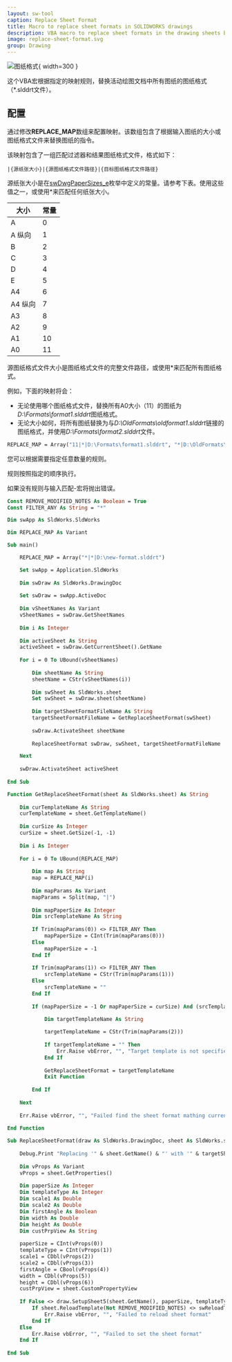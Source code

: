 ```yaml
---
layout: sw-tool
caption: Replace Sheet Format
title: Macro to replace sheet formats in SOLIDWORKS drawings
description: VBA macro to replace sheet formats in the drawing sheets based on the specified map
image: replace-sheet-format.svg
group: Drawing
---
```

![图纸格式](sheet-format.png){ width=300 }

这个VBA宏根据指定的映射规则，替换活动绘图文档中所有图纸的图纸格式（*.slddrt文件）。

## 配置

通过修改**REPLACE_MAP**数组来配置映射。该数组包含了根据输入图纸的大小或图纸格式文件来替换图纸的指令。

该映射包含了一组匹配过滤器和结果图纸格式文件，格式如下：

~~~
|{源纸张大小}|{源图纸格式文件路径}|{目标图纸格式文件路径}
~~~

源纸张大小是在[swDwgPaperSizes_e](https://help.solidworks.com/2016/english/api/swconst/solidworks.interop.swconst~solidworks.interop.swconst.swdwgpapersizes_e.html)枚举中定义的常量。请参考下表。使用这些值之一，或使用\*来匹配任何纸张大小。

| 大小        | 常量 |
|-------------|----------|
| A           | 0        |
| A 纵向      | 1        |
| B           | 2        |
| C           | 3        |
| D           | 4        |
| E           | 5        |
| A4          | 6        |
| A4 纵向     | 7        |
| A3          | 8        |
| A2          | 9        |
| A1          | 10       |
| A0          | 11       |

源图纸格式文件大小是图纸格式文件的完整文件路径，或使用\*来匹配所有图纸格式。

例如，下面的映射将会：

* 无论使用哪个图纸格式文件，替换所有A0大小（11）的图纸为*D:\Formats\format1.slddrt*图纸格式。
* 无论大小如何，将所有图纸替换为与*D:\OldFormats\oldformat1.slddrt*链接的图纸格式，并使用*D:\Formats\format2.slddrt*文件。

~~~ vb
REPLACE_MAP = Array("11|*|D:\Formats\format1.slddrt", "*|D:\OldFormats\oldformat1.slddrt|D:\Formats\format2.slddrt")
~~~

您可以根据需要指定任意数量的规则。

规则按照指定的顺序执行。

如果没有规则与输入匹配-宏将抛出错误。

~~~ vb
Const REMOVE_MODIFIED_NOTES As Boolean = True
Const FILTER_ANY As String = "*"

Dim swApp As SldWorks.SldWorks

Dim REPLACE_MAP As Variant

Sub main()

    REPLACE_MAP = Array("*|*|D:\new-format.slddrt")

    Set swApp = Application.SldWorks
    
    Dim swDraw As SldWorks.DrawingDoc
    
    Set swDraw = swApp.ActiveDoc
    
    Dim vSheetNames As Variant
    vSheetNames = swDraw.GetSheetNames
    
    Dim i As Integer
    
    Dim activeSheet As String
    activeSheet = swDraw.GetCurrentSheet().GetName
    
    For i = 0 To UBound(vSheetNames)
        
        Dim sheetName As String
        sheetName = CStr(vSheetNames(i))
        
        Dim swSheet As SldWorks.sheet
        Set swSheet = swDraw.sheet(sheetName)
        
        Dim targetSheetFormatFileName As String
        targetSheetFormatFileName = GetReplaceSheetFormat(swSheet)
        
        swDraw.ActivateSheet sheetName
        
        ReplaceSheetFormat swDraw, swSheet, targetSheetFormatFileName

    Next
    
    swDraw.ActivateSheet activeSheet
    
End Sub

Function GetReplaceSheetFormat(sheet As SldWorks.sheet) As String
    
    Dim curTemplateName As String
    curTemplateName = sheet.GetTemplateName()
    
    Dim curSize As Integer
    curSize = sheet.GetSize(-1, -1)
    
    Dim i As Integer
    
    For i = 0 To UBound(REPLACE_MAP)
        
        Dim map As String
        map = REPLACE_MAP(i)
        
        Dim mapParams As Variant
        mapParams = Split(map, "|")
        
        Dim mapPaperSize As Integer
        Dim srcTemplateName As String
        
        If Trim(mapParams(0)) <> FILTER_ANY Then
            mapPaperSize = CInt(Trim(mapParams(0)))
        Else
            mapPaperSize = -1
        End If
        
        If Trim(mapParams(1)) <> FILTER_ANY Then
            srcTemplateName = CStr(Trim(mapParams(1)))
        Else
            srcTemplateName = ""
        End If
        
        If (mapPaperSize = -1 Or mapPaperSize = curSize) And (srcTemplateName = "" Or LCase(srcTemplateName) = LCase(curTemplateName)) Then
            
            Dim targetTemplateName As String

            targetTemplateName = CStr(Trim(mapParams(2)))
        
            If targetTemplateName = "" Then
                Err.Raise vbError, "", "Target template is not specified"
            End If
        
            GetReplaceSheetFormat = targetTemplateName
            Exit Function
            
        End If
        
    Next
    
    Err.Raise vbError, "", "Failed find the sheet format mathing current sheet"
    
End Function

Sub ReplaceSheetFormat(draw As SldWorks.DrawingDoc, sheet As SldWorks.sheet, targetSheetFormatFile As String)
    
    Debug.Print "Replacing '" & sheet.GetName() & "' with '" & targetSheetFormatFile & "'"
    
    Dim vProps As Variant
    vProps = sheet.GetProperties()
    
    Dim paperSize As Integer
    Dim templateType As Integer
    Dim scale1 As Double
    Dim scale2 As Double
    Dim firstAngle As Boolean
    Dim width As Double
    Dim height As Double
    Dim custPrpView As String
    
    paperSize = CInt(vProps(0))
    templateType = CInt(vProps(1))
    scale1 = CDbl(vProps(2))
    scale2 = CDbl(vProps(3))
    firstAngle = CBool(vProps(4))
    width = CDbl(vProps(5))
    height = CDbl(vProps(6))
    custPrpView = sheet.CustomPropertyView
    
    If False <> draw.SetupSheet5(sheet.GetName(), paperSize, templateType, scale1, scale2, firstAngle, targetSheetFormatFile, width, height, custPrpView, REMOVE_MODIFIED_NOTES) Then
        If sheet.ReloadTemplate(Not REMOVE_MODIFIED_NOTES) <> swReloadTemplateResult_e.swReloadTemplate_Success Then
            Err.Raise vbError, "", "Failed to reload sheet format"
        End If
    Else
        Err.Raise vbError, "", "Failed to set the sheet format"
    End If
    
End Sub
~~~

